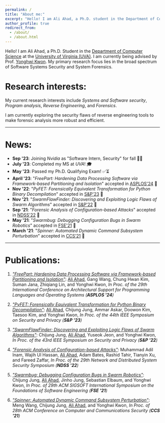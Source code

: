 ```yaml
---
permalink: /
title: "About me:"
excerpt: "Hello! I am Ali Ahad, a Ph.D. student in the Department of Computer Science at the University of Virginia (UVA). I am being advised by Prof. [Yonghwi Kwon](https://yonghwi-kwon.github.io/). My primary research focus lies in the broad spectrum of Software Systems Security and System Forensics."
author_profile: true
redirect_from: 
  - /about/
  - /about.html
---
```


Hello! I am Ali Ahad, a Ph.D. Student in the [Department of Computer Science](https://engineering.virginia.edu/departments/computer-science) at the [University of Virginia (UVA)](https://www.virginia.edu/). I am currently being advised by Prof. [Yonghwi Kwon](https://yonghwi-kwon.github.io/). My primary research focus lies in the broad spectrum of Software Systems Security and System Forensics. 



# Research interests:
My current research interests include *Systems and Software security*, *Program analysis*, *Reverse Engineering*, and *Forensics*.

I am currently exploring the security flaws of reverse engineering tools to make forensic analysis more robust and efficient. 

----

# News:
- **Sep '23**: Joining *Nvidia* as "Software Intern, Security" for fall 👨‍💼
- **July '23**: Completed my MS at *UVA*! 🎓
- **May '23**: Passed my Ph.D. Qualifying Exam! ✅⏳
- **April '23**: "*FreePart: Hardening Data Processing Software via Framework-based Partitioning and Isolation*" accepted in [ASPLOS'24](https://www.asplos-conference.org/asplos2024/) 🥳 
- **Nov '22**: "*PyFET: Forensically Equivalent Transformation for Python Binary Decompilation*" accepted in [S&P'23](https://www.ieee-security.org/TC/SP2023/) 🥳 
- **Nov '21**: "*SwarmFlawFinder: Discovering and Exploiting Logic Flaws of Swarm Algorithms*" accepted in [S&P'22](https://www.ieee-security.org/TC/SP2022/) 🥳
- **Sep '21**: "*Forensic Analysis of Configuration-based Attacks*" accepted in [NDSS'22](https://www.ndss-symposium.org/ndss2022/) 🥳 
- **May '21**: "*Swarmbug: Debugging Configuration Bugs in Swarm Robotics*" accepted in [FSE'21](https://2021.esec-fse.org/) 🥳
- **March '21**: "*Spinner: Automated Dynamic Command Subsystem Perturbation*" accepted in [CCS'21](https://www.sigsac.org/ccs/CCS2021/) 🥳
<!-- - \[08/24/2020]: Started Ph.D. at **UVA** -->

---

# Publications:
1. [*"FreePart: Hardening Data Processing Software via Framework-based Partitioning and Isolation"*](): <u>Ali Ahad</u>, Gang Wang, Chung Hwan Kim, Suman Jana, Zhiqiang Lin, and Yonghwi Kwon, *In Proc. of the 29th International Conference on Architectural Support for Programming Languages and Operating Systems (**ASPLOS '24**)*

2. [*"PyFET: Forensically Equivalent Transformation for Python Binary Decompilation"*](/files/pyfet_sp23.pdf): <u>Ali Ahad</u>, Chijung Jung, Ammar Askar, Doowon Kim, Taesoo Kim, and Yonghwi Kwon, *In Proc. of the 44th IEEE Symposium on Security and Privacy (**S&P '23**)*

3. [*"SwarmFlawFinder: Discovering and Exploiting Logic Flaws of Swarm Algorithms"*](/files/swarmflawfinder_sp22.pdf): Chijung Jung, <u>Ali Ahad</u>, Yuseok Jeon, and Yonghwi Kwon, *In Proc. of the 43rd IEEE Symposium on Security and Privacy (**S&P '22**)*

4. [*"Forensic Analysis of Configuration-based Attacks"*](/files/forensic_analysis_of_config_attacks_ndss22.pdf): Muhammad Adil Inam, Wajih Ul Hassan, <u>Ali Ahad</u>, Adam Bates, Rashid Tahir, Tianyin Xu, and Fareed Zaffar, *In Proc. of the 29th Network and Distributed System Security Symposium (**NDSS '22**)*

5. [*"Swarmbug: Debugging Configuration Bugs in Swarm Robotics"*](/files/swarmbug-fse21.pdf): Chijung Jung, <u>Ali Ahad</u>, Jinho Jung, Sebastian Elbaum, and Yonghwi Kwon, *In Proc. of 29th ACM SIGSOFT International Symposium on the Foundations of Software Engineering (**FSE '21**)*

6. [*"Spinner: Automated Dynamic Command Subsystem Perturbation"*](/files/spinner-ccs21-extended-ver.pdf): Meng Wang, Chijung Jung, <u>Ali Ahad</u>, and Yonghwi Kwon, *In Proc. of 28th ACM Conference on Computer and Communications Security (**CCS '21**)*


